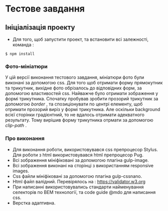 # Тестове завдання

## Ініціалізація проекту

* Для того, щоб запустити проект, та встановити всі залежності, команда :

```
$ npm install

```

### Фото-мініатюри

У цій версії виконання тестового завдання, мініатюри фото були виконані за допомогою css. 
Для того щоб отримати форму прямокутник та трикутник, вихідне фото обрізалось до відповідних форм, за допомогою властивостей css.
Найважче було отримати зображення у формі трикутника. Спочатку пробував зробити прозорий трикутник за допомогою _border_ , та спозиціонувати по центрі елементу, щоб отримати прозорий виріз у формі трикутника. Але оскільки background всієї сторінки градієнтний, то не вдалось отримати адекватного результату. Тому вирішив форму трикутника отрмати за допомогою _clip-path_ .

### Про виконання

* Для виконання роботи, використовувався css препроцесор Stylus. Для роботи з html використовувався html препроцесор Pug.
* Всі зображення мініфіковані за допомогою плагіна gulp-image.
* Всі зображення виконані на сторінці з використанням responsive images.
* Css файли мініфіковані за допомогою плагіна gulp-cssnano.
* Html файл валідний. Перевірялось на : https://validator.w3.org
* При написанні використовувались стандарти найменування селекторів по BEM технології, та code guide @mdo для написання css.
* Верстка адаптивна. 







